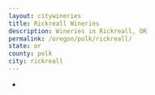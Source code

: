```yaml
---
layout: citywineries
title: Rickreall Wineries
description: Wineries in Rickreall, OR
permalink: /oregon/polk/rickreall/
state: or
county: polk
city: rickreall
---
```

-
